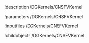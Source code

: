 !description /DGKernels/CNSFVKernel

!parameters /DGKernels/CNSFVKernel

!inputfiles /DGKernels/CNSFVKernel

!childobjects /DGKernels/CNSFVKernel
